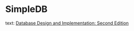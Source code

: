 # SimpleDB

text: [Database Design and Implementation: Second Edition](https://www.amazon.co.jp/gp/product/3030338355/)
